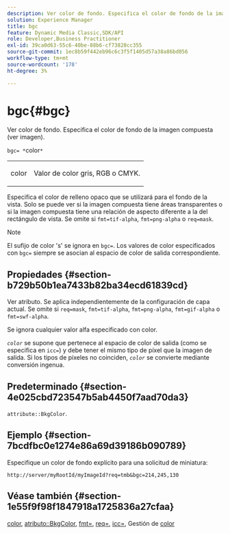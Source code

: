 ```yaml
---
description: Ver color de fondo. Especifica el color de fondo de la imagen compuesta (ver imagen).
solution: Experience Manager
title: bgc
feature: Dynamic Media Classic,SDK/API
role: Developer,Business Practitioner
exl-id: 39ca0d63-55c6-40be-88b6-cf73828cc355
source-git-commit: 1ec8b59f442eb96c6c3f5f1405d57a38a86bd056
workflow-type: tm+mt
source-wordcount: '178'
ht-degree: 3%

---
```


# bgc{#bgc}

Ver color de fondo. Especifica el color de fondo de la imagen compuesta (ver imagen).

`bgc= *`color`*`

<table id="simpletable_998CF426296945FEA48D19E33B71A17E"> 
 <tr class="strow"> 
  <td class="stentry"> <p><span class="codeph"> <span class="varname"> color</span></span> </p> </td> 
  <td class="stentry"> <p>Valor de color gris, RGB o CMYK. </p></td> 
 </tr> 
</table>

Especifica el color de relleno opaco que se utilizará para el fondo de la vista. Solo se puede ver si la imagen compuesta tiene áreas transparentes o si la imagen compuesta tiene una relación de aspecto diferente a la del rectángulo de vista. Se omite si `fmt=tif-alpha`, `fmt=png-alpha` o `req=mask`.

>[!NOTE]
>
>El sufijo de color &#39;s&#39; se ignora en `bgc=`. Los valores de color especificados con `bgc=` siempre se asocian al espacio de color de salida correspondiente.

## Propiedades {#section-b729b50b1ea7433b82ba34ecd61839cd}

Ver atributo. Se aplica independientemente de la configuración de capa actual. Se omite si `req=mask`, `fmt=tif-alpha`, `fmt=png-alpha`, `fmt=gif-alpha` o `fmt=swf-alpha`.

Se ignora cualquier valor alfa especificado con color.

*`color`* se supone que pertenece al espacio de color de salida (como se especifica en  `icc=`) y debe tener el mismo tipo de píxel que la imagen de salida. Si los tipos de píxeles no coinciden, *`color`* se convierte mediante conversión ingenua.

## Predeterminado {#section-4e025cbd723547b5ab4450f7aad70da3}

`attribute::BkgColor`.

## Ejemplo {#section-7bcdfbc0e1274e86a69d39186b090789}

Especifique un color de fondo explícito para una solicitud de miniatura:

`http://server/myRootId/myImageId?req=tmb&bgc=214,245,130`

## Véase también {#section-1e55f9f98f1847918a1725836a27cfaa}

[color](../../../../../is-api/http-ref/image-serving-api-ref/c-http-protocol-reference/c-data-types/r-is-http-color.md#reference-0fdb264a3aed4bd78451bb55311f6e93),  [atributo::BkgColor](../../../../../is-api/image-catalog/image-serving-api-ref/c-image-catalog-reference/c-attributes-reference/r-bkgcolor.md#reference-ed53106ee50442d7a2dd3e1f60e6f0f8),  [fmt=](../../../../../is-api/http-ref/image-serving-api-ref/c-http-protocol-reference/c-command-reference/r-is-http-fmt.md#reference-cdf10043423b45ba9fe15157fb3ae37a),  [req=](../../../../../is-api/http-ref/image-serving-api-ref/c-http-protocol-reference/c-command-reference/r-req/r-req.md#reference-907cdb4a97034db7ad94695f25552e76),  [icc=](../../../../../is-api/http-ref/image-serving-api-ref/c-http-protocol-reference/c-command-reference/r-icc.md#reference-182b5679e21e4df3b4d330535a5a7517), Gestión de  [color](../../../../../is-api/http-ref/image-serving-api-ref/c-http-protocol-reference/c-syntax-and-features/r-color-management.md#reference-c7e4a72d589145189f7e4bcb6b4544d7)
